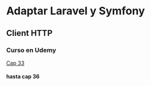 # Adaptar Laravel y Symfony

## Client HTTP

### Curso en Udemy

[Cap 33](https://www.udemy.com/course/cliente-http-peticiones-laravel-guzzle-consumir-apis-servicios/learn/lecture/14257504#content)

#### hasta cap 36


